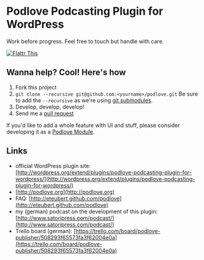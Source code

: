 # Podlove Podcasting Plugin for WordPress

Work before progress. Feel free to touch but handle with care.

[![Flattr This][2]][1]

  [1]: http://flattr.com/thing/728463/Podlove-Podcasting-Plugin-for-WordPress
  [2]: http://api.flattr.com/button/flattr-badge-large.png (Flattr This)

## Wanna help? Cool! Here's how

1. Fork this project
2. `git clone --recursive git@github.com:<yourname>/podlove.git` Be sure to add the `--recursive` as we're using [git submodules](http://git-scm.com/book/en/Git-Tools-Submodules).
3. Develop, develop, develop!
4. Send me a [pull request](https://help.github.com/articles/using-pull-requests)

If you'd like to add a whole feature with UI and stuff, please consider developing it as a [Podlove Module](https://github.com/eteubert/podlove/blob/master/lib/modules/readme.md).

## Links

- official WordPress plugin site: [http://wordpress.org/extend/plugins/podlove-podcasting-plugin-for-wordpress/](http://wordpress.org/extend/plugins/podlove-podcasting-plugin-for-wordpress/)
- [http://podlove.org](http://podlove.org)
- FAQ: [http://eteubert.github.com/podlove](http://eteubert.github.com/podlove)
- my (german) podcast on the development of this plugin: [http://www.satoripress.com/podcast/](http://www.satoripress.com/podcast/)
- Trello board (german): [https://trello.com/board/podlove-publisher/508293f65573fa3f62004e0a](https://trello.com/board/podlove-publisher/508293f65573fa3f62004e0a)
